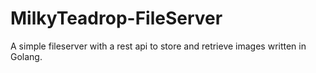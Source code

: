 # MilkyTeadrop-FileServer
A simple fileserver with a rest api to store and retrieve images written in Golang.
